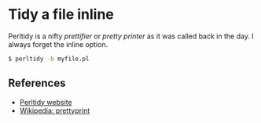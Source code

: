 # Tidy a file inline

Perltidy is a nifty _prettifier_ or _pretty printer_ as it was called back in the day. I always forget the inline option.

```bash
$ perltidy -b myfile.pl
```

## References

- [Perltidy website](http://perltidy.sourceforge.net/perltidy.html)
- [Wikipedia: prettyprint](https://en.wikipedia.org/wiki/Prettyprint)
